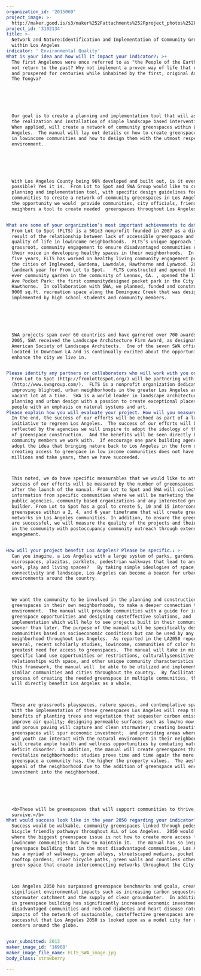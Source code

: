 ```yaml
---
organization_id: '2015069'
project_image: >-
  http://maker.good.is/s3/maker%252Fattachments%252Fproject_photos%252Fimages%252F16908%252Fdisplay%252FFLTS_SWA_image.jpg=c570x385
project_id: '3102134'
title: >-
  Network and Nature:Identification and Implementation of Community Green Spaces
  within Los Angeles
indicator: ' Environmental Quality'
What is your idea and how will it impact your indicator?: >+
  The first Angelenos were once referred to as "the People of the Earth".  Why
  not return to the past? Why not implement a proven way of life that reigned
  and prospered for centuries while inhabited by the first, original Angelenos: 
  The Tongva? 






  Our goal is to create a planning and implementation tool that will assist in
  the realization and installation of simple landscape based interventions. 
  When applied, will create a network of community greenspaces within Los
  Angeles.  The manual will lay out details on how to create greenspace networks
  in lowincome communities and how to design them with the utmost respect to the
  environment.






  With Los Angeles County being 96% developed and built out, is it even
  possible? Yes it is.  From Lot to Spot and SWA Group would like to create a
  planning and implementation tool, with specific design guidelines for specific
  communities to create a network of community greenspaces in Los Angeles. Given
  the opportunity we would  provide communities, city officials, friends and
  neighbors a tool to create needed  greenspaces throughout Los Angeles.  


What are some of your organization’s most important achievements to date?: >+
  From Lot to Spot (FLTS) is a 501c3 nonprofit founded in 2007 as a direct
  result of the relationship between lack of accessible greenspace and the
  quality of life in lowincome neighborhoods.  FLTS’s unique approach involves
  grassroot, community engagement to ensure disadvantaged communities contribute
  their voice in developing healthy spaces in their neighborhoods.  In the last
  five years, FLTS has worked on healthy living community engagement projects in
  the cities of Inglewood, Gardena, Lawndale, Hawthorne and Lynwood. 2012 was a
  landmark year for From Lot to Spot.   FLTS constructed and opened the first
  ever community garden in the community of Lennox, CA. , opened the 118th/Doty
  Ave Pocket Park: the first communitydesigned pocket park in the City of
  Hawthorne.  In collaboration with SWA, we planned, funded and constructed a
  9000 sq.ft. recreation space along the Dominguez Creek that was designed and
  implemented by high school students and community members.






  SWA projects span over 60 countries and have garnered over 700 awards.  In
  2005, SWA received the Landscape Architecture Firm Award, as designated by the
  American Society of Landscape Architects.  One of the seven SWA offices is
  located in Downtown LA and is continually excited about the opportunity to
  enhance the city we live in.


Please identify any partners or collaborators who will work with you on this project.: >-
  From Lot to Spot (http://fromlottospot.org/) will be partnering with SWA Group
  (http://www.swagroup.com/).  FLTS is a nonprofit organization dedicated to
  improving blighted, urban neighborhoods in the greater Los Angeles area one
  vacant lot at a time.  SWA is a world leader in landscape architecture,
  planning and urban design with a passion to create exceptional places for
  people with an emphasis on natural systems and art.
Please explain how you will evaluate your project. How will you measure success?: >+
  In the end, the success of our efforts will be echoed as part of a larger
  initiative to regreen Los Angeles.  The success of our efforts will be
  reflected by the agencies we will inspire to adopt the ideology of this level
  of greenspace construction.  And the benefits will be seen directly by the
  community members we work with.  If encourage one park building agency  to
  adopt the idea that bringing nature back to Los Angeles in the form of
  creating access to greenpace in low income communities does not have to cost
  millions and take years, then we have succeeded. 



  This noted, we do have specific measurables that we would like to attain. The
  success of our efforts will be measured by the number of greenspaces created
  after the launch of the manual. From Lot to Spot and SWA will collect baseline
  information from specific communities where we will be marketing the manual to
  public agencies, community based organizations and any interested green space
  builder. From Lot to Spot has a goal to create 5, 10 and 15 interconnected
  greenspaces within a 2, 4, and 6 year timeframe that will create green
  networks in Los Angeles communities. In addition, to ensure the greenspaces
  are successful, we will measure the quality of the projects and their impact
  in the community with postoccupancy community outreach through extensive
  engagement.


How will your project benefit Los Angeles? Please be specific.: >-
  Can you imagine, a Los Angeles with a large system of parks, gardens,
  microspaces, plazitas, parklets, pedestrian walkways that lead to and from
  work, play and living spaces?   By taking simple ideologies of space,
  connectivity and landscape, Los Angeles can become a beacon for urban
  environments around the country.  



  We want the community to be involved in the planning and construction of
  greenspaces in their own neighborhoods, to make a deeper connection to their
  environment.  The manual will provide communities with a guide for identifying
  greenspace opportunities and designing costeffective solutions, and
  implementation which will help to see projects built in their communities much
  sooner than later. The purpose of the manual will be specifically designed for
  communities based on socioeconomic conditions but can be used by any
  neighborhood throughout Los Angeles.  As reported in the LA2050 report and
  several, recent scholarly studies, lowincome, communities of color have the
  greatest need for access to greenspaces.  The manual will take in mind
  specific land use opportunities or restrictions, culturallysensitive
  relationships with space, and other unique community characteristics.  With
  this framework, the manual will  be able to be utilized and implemented in
  similar communities and cities throughout the country.  By facilitating the
  process of creating the needed greenspace in multiple communities, the manual
  will directly benefit Los Angeles as a whole. 



  These are grassroots playspaces, nature spaces, and contemplative spaces. 
  With the implementation of these greenspaces Los Angeles will reap the
  benefits of planting trees and vegetation that sequester carbon emissions and
  improve air quality; designing permeable surfaces such as low/no mow grasses
  and porous paving will capture and clean stormwater; creating beautiful, clean
  greenspaces will spur economic investment;  and providing areas where adults
  and youth can interact with the natural environment in their neighborhoods
  will create ample health and wellness opportunities by combating nature
  deficit disorder. In addition, the manual will create greenspaces that will
  revitalize neighborhoods: studies prove time and time again the more
  greenspace a community has, the higher the property values.  The aesthetic
  appeal of the neighborhood due to the addition of greenspace will encourage
  investment into the neighborhood.






  <b>These will be greenspaces that will support communities to thrive, not just
  survive.</b>   
What would success look like in the year 2050 regarding your indicator?: >+
  Success would be walkable, community greenspaces linked through pedestrian and
  bicycle friendly pathways throughout ALL of Los Angeles.  2050 would be a year
  where the biggest greenspace issue is not how to create more access for
  lowincome communities but how to maintain it.  The manual has so inspired
  greenspace building that in the most disadvantaged communities, Los Angeles
  has a myriad of walkways, green alleys, streetscaped medians, pocket parks,
  rooftop gardens, river bicycle paths, green walls and countless other forms of
  green space that create interconnecting networks throughout the City. 



  Los Angeles 2050 has surpassed greenspace benchmarks and goals, creating
  significant environmental impacts such as increasing carbon sequestration,
  stormwater catchment and the supply of clean groundwater.  In addition, surge
  in greenspace building has significantly increased economic investment in
  disadvantaged communities and reduced diabetes and heart disease rates.  The
  impacts of the network of sustainable, costeffective greenspaces are so
  successful that Los Angeles 2050 is looked upon as a model city for urban
  centers around the globe.


year_submitted: 2013
maker_image_id: '16908'
maker_image_file_name: FLTS_SWA_image.jpg
body_class: strawberry

---
```

